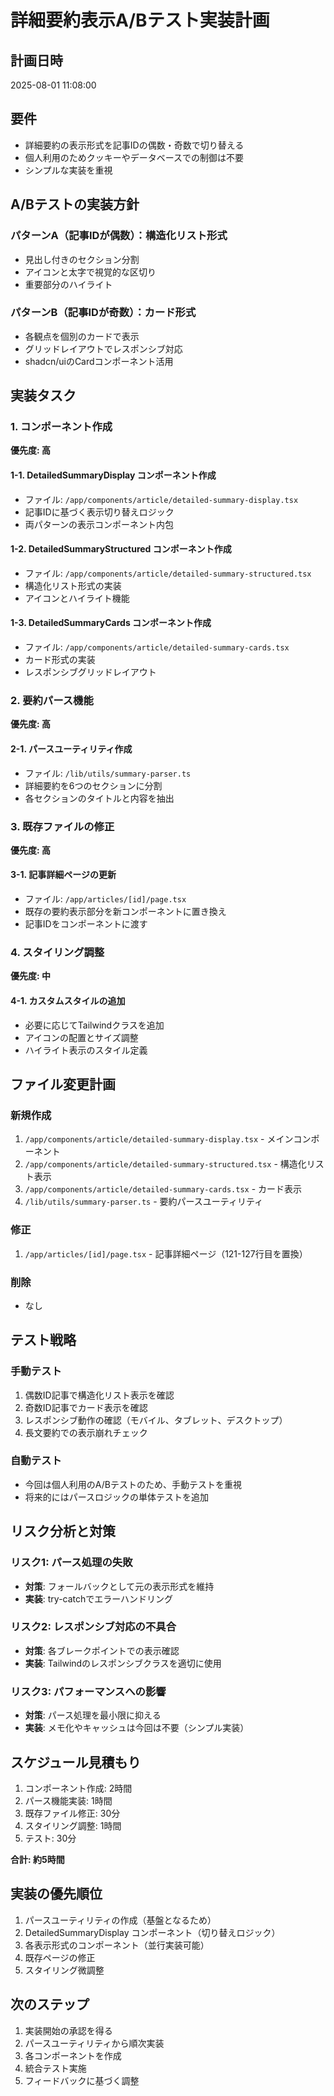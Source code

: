 # 詳細要約表示A/Bテスト実装計画

## 計画日時
2025-08-01 11:08:00

## 要件
- 詳細要約の表示形式を記事IDの偶数・奇数で切り替える
- 個人利用のためクッキーやデータベースでの制御は不要
- シンプルな実装を重視

## A/Bテストの実装方針

### パターンA（記事IDが偶数）：構造化リスト形式
- 見出し付きのセクション分割
- アイコンと太字で視覚的な区切り
- 重要部分のハイライト

### パターンB（記事IDが奇数）：カード形式
- 各観点を個別のカードで表示
- グリッドレイアウトでレスポンシブ対応
- shadcn/uiのCardコンポーネント活用

## 実装タスク

### 1. コンポーネント作成
**優先度: 高**

#### 1-1. DetailedSummaryDisplay コンポーネント作成
- ファイル: `/app/components/article/detailed-summary-display.tsx`
- 記事IDに基づく表示切り替えロジック
- 両パターンの表示コンポーネント内包

#### 1-2. DetailedSummaryStructured コンポーネント作成
- ファイル: `/app/components/article/detailed-summary-structured.tsx`
- 構造化リスト形式の実装
- アイコンとハイライト機能

#### 1-3. DetailedSummaryCards コンポーネント作成
- ファイル: `/app/components/article/detailed-summary-cards.tsx`
- カード形式の実装
- レスポンシブグリッドレイアウト

### 2. 要約パース機能
**優先度: 高**

#### 2-1. パースユーティリティ作成
- ファイル: `/lib/utils/summary-parser.ts`
- 詳細要約を6つのセクションに分割
- 各セクションのタイトルと内容を抽出

### 3. 既存ファイルの修正
**優先度: 高**

#### 3-1. 記事詳細ページの更新
- ファイル: `/app/articles/[id]/page.tsx`
- 既存の要約表示部分を新コンポーネントに置き換え
- 記事IDをコンポーネントに渡す

### 4. スタイリング調整
**優先度: 中**

#### 4-1. カスタムスタイルの追加
- 必要に応じてTailwindクラスを追加
- アイコンの配置とサイズ調整
- ハイライト表示のスタイル定義

## ファイル変更計画

### 新規作成
1. `/app/components/article/detailed-summary-display.tsx` - メインコンポーネント
2. `/app/components/article/detailed-summary-structured.tsx` - 構造化リスト表示
3. `/app/components/article/detailed-summary-cards.tsx` - カード表示
4. `/lib/utils/summary-parser.ts` - 要約パースユーティリティ

### 修正
1. `/app/articles/[id]/page.tsx` - 記事詳細ページ（121-127行目を置換）

### 削除
- なし

## テスト戦略

### 手動テスト
1. 偶数ID記事で構造化リスト表示を確認
2. 奇数ID記事でカード表示を確認
3. レスポンシブ動作の確認（モバイル、タブレット、デスクトップ）
4. 長文要約での表示崩れチェック

### 自動テスト
- 今回は個人利用のA/Bテストのため、手動テストを重視
- 将来的にはパースロジックの単体テストを追加

## リスク分析と対策

### リスク1: パース処理の失敗
- **対策**: フォールバックとして元の表示形式を維持
- **実装**: try-catchでエラーハンドリング

### リスク2: レスポンシブ対応の不具合
- **対策**: 各ブレークポイントでの表示確認
- **実装**: Tailwindのレスポンシブクラスを適切に使用

### リスク3: パフォーマンスへの影響
- **対策**: パース処理を最小限に抑える
- **実装**: メモ化やキャッシュは今回は不要（シンプル実装）

## スケジュール見積もり

1. コンポーネント作成: 2時間
2. パース機能実装: 1時間
3. 既存ファイル修正: 30分
4. スタイリング調整: 1時間
5. テスト: 30分

**合計: 約5時間**

## 実装の優先順位

1. パースユーティリティの作成（基盤となるため）
2. DetailedSummaryDisplay コンポーネント（切り替えロジック）
3. 各表示形式のコンポーネント（並行実装可能）
4. 既存ページの修正
5. スタイリング微調整

## 次のステップ

1. 実装開始の承認を得る
2. パースユーティリティから順次実装
3. 各コンポーネントを作成
4. 統合テスト実施
5. フィードバックに基づく調整